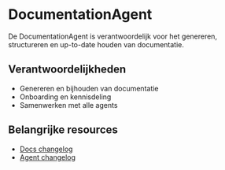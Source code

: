 # DocumentationAgent

De DocumentationAgent is verantwoordelijk voor het genereren, structureren en up-to-date houden van documentatie.

## Verantwoordelijkheden
- Genereren en bijhouden van documentatie
- Onboarding en kennisdeling
- Samenwerken met alle agents

## Belangrijke resources
- [Docs changelog](../../resources/data/documentationagent/docs-changelog.md)
- [Agent changelog](changelog.md)
